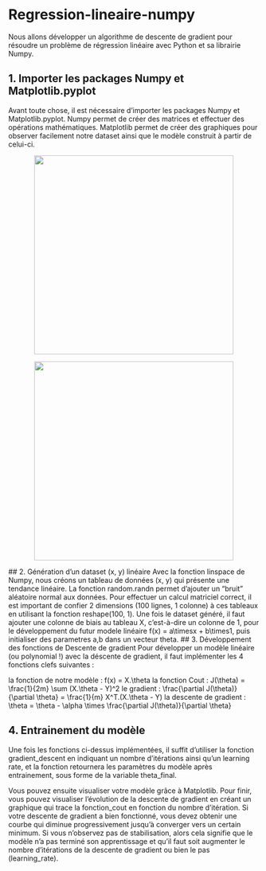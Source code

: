 # Regression-lineaire-numpy
Nous allons développer un algorithme de descente de gradient pour résoudre un problème de régression linéaire avec Python et sa librairie Numpy.
## 1. Importer les packages Numpy et Matplotlib.pyplot
Avant toute chose, il est nécessaire d’importer les packages Numpy et Matplotlib.pyplot. Numpy permet de créer des matrices et effectuer des opérations mathématiques. Matplotlib permet de créer des graphiques pour observer facilement notre dataset ainsi que le modèle construit à partir de celui-ci.
<p align="center">
<img src="https://upload.wikimedia.org/wikipedia/commons/thumb/3/31/NumPy_logo_2020.svg/1024px-NumPy_logo_2020.svg.png" width="400px"/>
</p>

<p align="center">
<img src="https://matplotlib.org/stable/_images/sphx_glr_logos2_003_2_0x.png" width="400px"/>
</p>
## 2. Génération d’un dataset (x, y) linéaire
Avec la fonction linspace de Numpy, nous créons un tableau de données (x, y) qui présente une tendance linéaire. La fonction random.randn permet d’ajouter un “bruit” aléatoire normal aux données. Pour effectuer un calcul matriciel correct, il est important de confier 2 dimensions (100 lignes, 1 colonne) à ces tableaux en utilisant la fonction reshape(100, 1).
Une fois le dataset généré, il faut ajouter une colonne de biais au tableau X, c’est-à-dire un colonne de 1, pour le développement du futur modele linéaire f(x) = a\timesx + b\times1, puis initialiser des parametres a,b dans un vecteur theta.
## 3. Développement des fonctions de Descente de gradient
Pour développer un modèle linéaire (ou polynomial !) avec la déscente de gradient, il faut implémenter les 4 fonctions clefs suivantes :

la fonction de notre modèle : f(x) = X.\theta
la fonction Cout : J(\theta) = \frac{1}{2m} \sum (X.\theta - Y)^2
le gradient : \frac{\partial J(\theta)}{\partial \theta} = \frac{1}{m} X^T.(X.\theta - Y)
la descente de gradient : \theta = \theta - \alpha \times \frac{\partial J(\theta)}{\partial \theta}
## 4. Entrainement du modèle
Une fois les fonctions ci-dessus implémentées, il suffit d’utiliser la fonction gradient_descent en indiquant un nombre d’itérations ainsi qu’un learning rate, et la fonction retournera les paramètres du modèle après entrainement, sous forme de la variable theta_final.

Vous pouvez ensuite visualiser votre modèle grâce à Matplotlib.
Pour finir, vous pouvez visualiser l’évolution de la descente de gradient en créant un graphique qui trace la fonction_cout en fonction du nombre d’itération. Si votre descente de gradient a bien fonctionné, vous devez obtenir une courbe qui diminue progressivement jusqu’à converger vers un certain minimum. Si vous n’observez pas de stabilisation, alors cela signifie que le modèle n’a pas terminé son apprentissage et qu’il faut soit augmenter le nombre d’itérations de la descente de gradient ou bien le pas (learning_rate).

